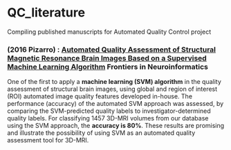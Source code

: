 # QC_literature
Compiling published manuscripts for Automated Quality Control project


### (2016 Pizarro) : [**Automated Quality Assessment of Structural Magnetic Resonance Brain Images Based on a Supervised Machine Learning Algorithm**](https://www.frontiersin.org/articles/10.3389/fninf.2016.00052/full) Frontiers in Neuroinformatics

One of the first to apply a **machine learning (SVM) algorithm** in the quality assessment of structural brain images, using global and region of interest (ROI) automated image quality features developed in-house. The performance (accuracy) of the automated SVM approach was assessed, by comparing the SVM-predicted quality labels to investigator-determined quality labels. For classifying 1457 3D-MRI volumes from our database using the SVM approach, the **accuracy is 80%**. These results are promising and illustrate the possibility of using SVM as an automated quality assessment tool for 3D-MRI.





